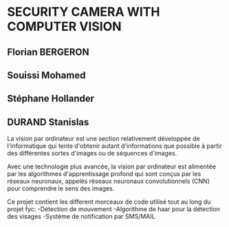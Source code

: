 # SECURITY CAMERA WITH COMPUTER VISION
## Florian BERGERON
## Souissi Mohamed
## Stéphane Hollander
## DURAND Stanislas
La vision par ordinateur est une section relativement développée de l'informatique qui tente d'obtenir autant d'informations que possible à partir des différentes sortes d'images ou de séquences d'images.

Avec une technologie plus avancée, la vision par ordinateur est alimentée par les algorithmes d'apprentissage profond qui sont conçus par les réseaux neuronaux, appelés réseaux neuronaux convolutionnels (CNN) pour comprendre le sens des images.

Ce projet contient les different morceaux de code utilisé tout au long du projet fyc:
-Détection de mouvement
-Algorithme de haar pour la détection des visages
-Système de notification par SMS/MAIL


